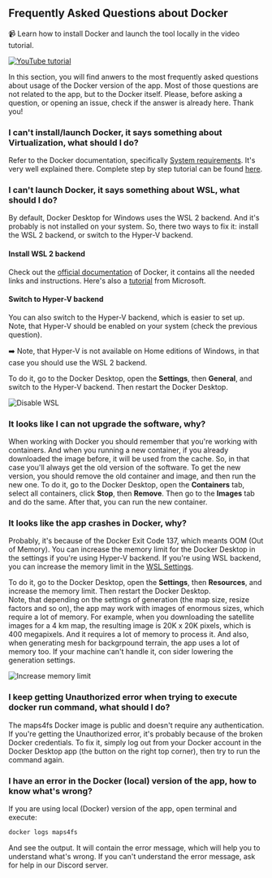 ## Frequently Asked Questions about Docker

📹 Learn how to install Docker and launch the tool locally in the video tutorial.  

[![YouTube tutorial](https://github.com/user-attachments/assets/c86ee51f-d787-4ffe-9da9-6c8d938b05ac)](https://youtu.be/1AHGIxTxSBM)


In this section, you will find anwers to the most frequently asked questions about usage of the Docker version of the app. Most of those questions are not related to the app, but to the Docker itself. Please, before asking a question, or opening an issue, check if the answer is already here. Thank you!


### I can't install/launch Docker, it says something about Virtualization, what should I do?

Refer to the Docker documentation, specifically [System requirements](https://docs.docker.com/desktop/setup/install/windows-install/#system-requirements). It's very well explained there.
Complete step by step tutorial can be found [here](https://docs.docker.com/desktop/troubleshoot-and-support/troubleshoot/topics/#virtualization).

### I can't launch Docker, it says something about WSL, what should I do?

By default, Docker Desktop for Windows uses the WSL 2 backend. And it's probably is not installed on your system. So, there two ways to fix it: install the WSL 2 backend, or switch to the Hyper-V backend.

#### Install WSL 2 backend

Check out the [official documentation](https://docs.docker.com/desktop/setup/install/windows-install/#system-requirements) of Docker, it contains all the needed links and instructions. Here's also a [tutorial](https://learn.microsoft.com/en-us/windows/wsl/install) from Microsoft.

#### Switch to Hyper-V backend

You can also switch to the Hyper-V backend, which is easier to set up. Note, that Hyper-V should be enabled on your system (check the previous question).

➡️ Note, that Hyper-V is not available on Home editions of Windows, in that case you should use the WSL 2 backend.

To do it, go to the Docker Desktop, open the **Settings**, then **General**, and switch to the Hyper-V backend. Then restart the Docker Desktop.

![Disable WSL](https://github.com/user-attachments/assets/9a4032c0-b265-49c7-8cbb-b0884e030713)

### It looks like I can not upgrade the software, why?

When working with Docker you should remember that you're working with containers. And when you running a new container, if you already downloaded the image before, it will be used from the cache. So, in that case you'll always get the old version of the software. To get the new version, you should remove the old container and image, and then run the new one.
To do it, go to the Docker Desktop, open the **Containers** tab, select all containers, click **Stop**, then **Remove**. Then go to the **Images** tab and do the same. After that, you can run the new container.

### It looks like the app crashes in Docker, why?

Probably, it's because of the Docker Exit Code 137, which meants OOM (Out of Memory). You can increase the memory limit for the Docker Desktop in the settings if you're using Hyper-V backend. If you're using WSL backend, you can increase the memory limit in the [WSL Settings](https://learn.microsoft.com/en-us/answers/questions/1296124/how-to-increase-memory-and-cpu-limits-for-wsl2-win).

To do it, go to the Docker Desktop, open the **Settings**, then **Resources**, and increase the memory limit. Then restart the Docker Desktop.  
Note, that depending on the settings of generation (the map size, resize factors and so on), the app may work with images of enormous sizes, which require a lot of memory. For example, when you downloading the satellite images for a 4 km map, the resulting image is 20K x 20K pixels, which is 400 megapixels. And it requires a lot of memory to process it. And also, when generating mesh for backgrpound terrain, the app uses a lot of memory too. If your machine can't handle it, con sider lowering the generation settings.

![Increase memory limit](https://github.com/user-attachments/assets/c0101e93-0377-4515-aece-210522aa0aa5)

### I keep getting Unauthorized error when trying to execute docker run command, what should I do?

The maps4fs Docker image is public and doesn't require any authentication. If you're getting the Unauthorized error, it's probably because of the broken Docker credentials. To fix it, simply log out from your Docker account in the Docker Desktop app (the button on the right top corner), then try to run the command again.

### I have an error in the Docker (local) version of the app, how to know what's wrong?

If you are using local (Docker) version of the app, open terminal and execute:

```bash
docker logs maps4fs
```

And see the output. It will contain the error message, which will help you to understand what's wrong. If you can't understand the error message, ask for help in our Discord server.
